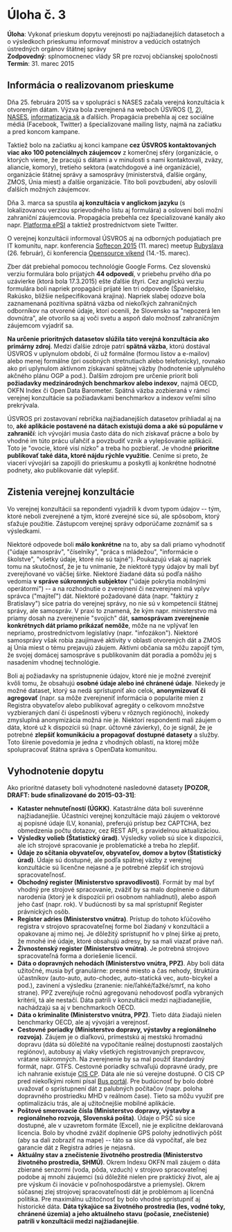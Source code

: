 # Úloha č. 3

**Úloha**: Vykonať prieskum dopytu verejnosti po najžiadanejších datasetoch a o výsledkoch prieskumu informovať ministrov a vedúcich ostatných ústredných orgánov štátnej správy
<br>
**Zodpovedný**: splnomocnenec vlády SR pre rozvoj občianskej spoločnosti
<br>
**Termín**: 31. marec 2015

## Informácia o realizovanom prieskume

Dňa 25. februára 2015 sa v spolupráci s NASES začala verejná konzultácia k otvoreným dátam. Výzva bola zverejnená na weboch ÚSVROS ([1](http://www.otvorenavlada.gov.sk/vyzva-verejna-konzultacia-datasety-verejnej-spravy/), [2](http://www.tretisektor.gov.sk/vyzva-verejna-konzultacia-datasety-verejnej-spravy/)), [NASES](http://nases.gov.sk/26674/usvros-a-nases-vyhlasuju-verejnu-konzultaciu-s-cielom-zistit-zaujem-o-data-verejnej-spravy.php), [informatizacia.sk](http://www.informatizacia.sk/sledovane_temy-usvros-a-nases-vyhlasili-verejnu-konzultaciu-s-cielom-zistit-zaujem-o-data-verejnej-spravy/19971c) a ďalších. Propagácia prebehla aj cez sociálne médiá (Facebook, Twitter) a špecializované mailing listy, najmä na začiatku a pred koncom kampane.

Taktiež bolo na začiatku aj konci kampane **cez ÚSVROS kontaktovaných viac ako 100 potenciálnych záujemcov** z komerčnej sféry (organizácie, o ktorých vieme, že pracujú s dátami a v minulosti s nami kontaktovali, zväzy, aliancie, komory), tretieho sektora (watchdogové a iné organizácie), organizácie štátnej správy a samosprávy (ministerstvá, ďalšie orgány, ZMOS, Únia miest) a ďalšie organizácie. Títo boli povzbudení, aby oslovili ďalších možných záujemcov.

Dňa 3. marca sa spustila **aj konzultácia v anglickom jazyku** (s lokalizovanou verziou sprievodného listu aj formulára) a oslovení boli možní zahraniční záujemcovia. Propagácia prebehla cez špecializované kanály ako napr. [Platforma ePSI](http://www.epsiplatform.eu/content/open-public-consultation-open-data-slovakia) a taktiež prostredníctvom siete Twitter.

O verejnej konzultácii informoval ÚSVROS aj na odborných podujatiach pre IT komunitu, napr. konferencia [Softecon 2015](http://www.softec.sk/o-firme/softecon/softecon-2015.html) (11. marec) meetup [Rubyslava](https://www.facebook.com/events/799909950056653) (26. február),  či konferencia [Opensource víkend](http://www.soit.sk/sk/aktualne/oit-doma/2015-01-28/241-opensource-vikend-bratislava-14.-15.-marec-2015) (14.-15. marec).

Zber dát prebiehal pomocou technológie Google Forms. Cez slovenskú verziu formulára bolo prijatých **44 odpovedí**, v priebehu prvého dňa po uzávierke (ktorá bola 17.3.2015) ešte ďalšie štyri. Cez anglickú verziu formulára boli napriek propagácii prijaté len tri odpovede (Španielsko, Rakúsko, bližšie nešpecifikovaná krajina). Napriek slabej odozve bola zaznamenaná pozitívna spätná väzba od niekoľkých zahraničných odborníkov na otvorené údaje, ktorí ocenili, že Slovensko sa "nepozerá len dovnútra", ale otvorilo sa aj voči svetu a aspoň dalo možnosť zahraničným záujemcom vyjadriť sa.

**Na určenie prioritných datasetov slúžila táto verejná konzultácia ako primárny zdroj**. Medzi ďalšie zdroje patrí **spätná väzba**, ktorú dostával ÚSVROS v uplynulom období, či už formálne (formou listov a e-mailov) alebo menej formálne (pri osobných stretnutiach alebo telefonicky), rovnako ako pri uplynulom aktívnom získavaní spätnej väzby (hodnotenie uplynulého akčného plánu OGP a pod.). Ďalším zdrojom pre určenie priorít boli **požiadavky medzinárodných benchmarkov alebo indexov**, najmä OECD, OKFN Index či Open Data Barometer. Spätná väzba zozbieraná v rámci verejnej konzultácie sa požiadavkami benchmarkov a indexov veľmi silno prekrývala.

ÚSVROS pri zostavovaní rebríčka najžiadanejších datasetov prihliadal aj na to, **aké aplikácie postavené na dátach existujú doma a aké sú populárne v zahraničí**: ich vývojári musia často dáta do nich získavať prácne a bolo by vhodné im túto prácu uľahčiť a povzbudiť vznik a vylepšovanie aplikácií. Toto je "ovocie, ktoré visí nízko" a treba ho pozbierať. Je vhodné **prioritne publikovať také dáta, ktoré nájdu rýchle využitie**. Ceníme si preto, že viacerí vývojári sa zapojili do prieskumu a poskytli aj konkrétne hodnotné podnety, ako publikovanie dát vylepšiť.

## Zistenia verejnej konzultácie

Vo verejnej konzultácii sa repondenti vyjadrili k dvom typom údajov -- tým, ktoré neboli zverejnené a tým, ktoré zverejné sice sú, ale spôsobom, ktorý sťažuje použitie. Zástupcom verejnej správy odporúčame zoznámiť sa s výsledkami.

Niektoré odpovede boli **málo konkrétne** na to, aby sa dali priamo vyhodnotiť ("údaje samospráv", "číselníky", "práca s mládežou", "informácie o školstve", "všetky údaje, ktoré nie sú tajné"). Poukazujú však aj napriek tomu na skutočnosť, že je tu vnímanie, že niektoré typy údajov by mali byť zverejňované vo väčšej šírke. Niektoré žiadané dáta sú podľa nášho vedomia **v správe súkromných subjektov** ("údaje pokrytia mobilnými operátormi") -- a na rozhodnutie o zverejnení či nezverejnení má vplyv správca ("majiteľ") dát. Niektoré požadované dáta (napr. "faktúry z Bratislavy") síce patria do verejnej správy, no nie sú v kompetencii štátnej správy, ale samospráv. V praxi to znamená, že kým napr. ministerstvo má priamy dosah na zverejnenie "svojich" dát, **samosprávam zverejnenie konkrétnych dát priamo prikázať nemôže**, môže na ne vplývať len nepriamo, prostredníctvom legislatívy (napr. "infozákon"). Niektoré samosprávy však robia zaujímavé aktivity v oblasti otvorených dát a ZMOS aj Únia miest o tému prejavujú záujem. Aktívni občania sa môžu zapojiť tým, že svojej domácej samospráve s publikovaním dát poradia a pomôžu jej s nasadením vhodnej technológie.

Boli aj požiadavky na sprístupnenie údajov, ktoré nie je možné zverejniť kvôli tomu, že obsahujú **osobné údaje alebo iné chránené údaje**. Niekedy je možné dataset, ktorý sa nedá sprístupniť ako celok, **anonymizovať či agregovať** (napr. sa môže zverejneniť informácia o popularite mien z Registra obyvateľov alebo publikovať agregáty o celkovom množstve vyzbieraných daní či úspešnosti výberu v rôznych regiónoch), inokedy zmysluplná anonymizácia možná nie je. Niektorí respondenti mali záujem o dáta, ktoré už k dispozícii sú (napr. účtovné závierky), čo je signál, že je potrebné **zlepšiť komunikáciu a propagovať dostupné datasety** a služby. Toto šírenie povedomia je jedna z vhodných oblastí, na ktorej môže spolupracovať štátna správa s OpenData komunitou.

## Vyhodnotenie dopytu

Ako prioritné datasety boli vyhodnotené nasledovné datasety **[POZOR, DRAFT: bude sfinalizované do 2015-03-31]**:

- **Kataster nehnuteľností (ÚGKK)**. Katastrálne dáta boli suverénne najžiadanejšie. Účastníci verejnej konzultácie majú záujem o vektorové aj popisné údaje (LV, konania), preferujú prístup bez CAPTCHA, bez obmedzenia počtu dotazov, cez REST API, s pravidelnou aktualizáciou.
- **Výsledky volieb (Štatistický úrad)**. Výsledky volieb sú síce k dispozícii, ale ich strojové spracovanie je problematické a treba ho zlepšiť.
- **Údaje zo sčítania obyvateľov, obyvateľov, domov a bytov (Štatistický úrad)**. Údaje sú dostupné, ale podľa spätnej väzby z verejnej konzultácie sú licenčne nejasné a je potrebné zlepšiť ich strojovú spracovateľnosť.
- **Obchodný register (Ministerstvo spravodlivosti)**. Formát by mal byť vhodný pre strojové spracovanie, zvážiť by sa malo doplnenie o dátum narodenia (ktorý je k dispozícii pri osobnom nahliadnutí), alebo aspoň jeho časť (napr. rok). V budúcnosti by sa mal sprístupniť Register právnických osôb.
- **Register adries (Ministerstvo vnútra)**. Prístup do tohoto kľúčového registra v strojovo spracovateľnej forme bol žiadaný v konzultácii a opakovane aj mimo nej. Je dôležitý sprístupniť ho v plnej šírke aj preto, že mnohé iné údaje, ktoré obsahujú adresy, by sa mali viazať práve naň.
- **Živnostenský register (Ministerstvo vnútra)**. Je potrebná strojovo spracovateľná forma a doriešenie licencií.
- **Dáta o dopravných nehodách (Ministerstvo vnútra, PPZ)**. Aby boli dáta užitočné, musia byť granulárne: presné miesto a čas nehody, štruktúra účastníkov (auto-auto, auto-chodec, auto-statická vec, auto-bicykel a pod.), zavinení a výsledku (zranenie: nie/ľahké/ťažké/smrť, na koho strane). PPZ zverejňuje ročnú agregovanú nehodovosť podľa vybraných kritérií, tá ale nestačí. Dáta patrili v konzultácii medzi najžiadanejšie, nachádzajú sa aj v benchmarkoch OECD.
- **Dáta o kriminalite (Ministerstvo vnútra, PPZ)**. Tieto dáta žiadajú nielen benchmarky OECD, ale aj vývojári a verejnosť.
- **Cestovné poriadky (Ministerstvo dopravy, výstavby a regionálneho rozvoja)**. Záujem je o diaľkovú, prímestskú aj mestskú hromadnú dopravu (dáta sú dôležité na vypočítanie reálnej dostupnosti zaostalých regiónov), autobusy aj vlaky všetkých registrovaných prepravcov, vrátane súkromných. Na zverejnenie by sa mal použiť štandardný formát, napr. GTFS. Cestovné poriadky schvaľujú dopravné úrady, pre ich nahranie existuje [CIS CP](http://www.ciscp.sk/). Dáta ale nie sú verejne dostupné. O CIS CP pred niekoľkými rokmi písal [Bus portál](https://web.archive.org/web/20150330043926/http://www.busportal.sk/modules.php?name=article&sid=5562). Pre budúcnosť by bolo dobré uvažovať o sprístupnení dát z palubných počítačov (napr. poloha dopravného prostriedku MHD v reálnom čase). Tieto sa môžu využiť pre optimalizáciu trás, ale aj užitočnejšie mobilné aplikácie.
- **Poštové smerovacie čísla (Ministerstvo dopravy, výstavby a regionálneho rozvoja, Slovenská pošta)**. Údaje o PSČ sú síce dostupné, ale v uzavretom formáte (Excel), nie je explicitne deklarovaná licencia. Bolo by vhodné zvážiť doplnenie GPS polohy jednotlivých pôšt (aby sa dali zobraziť na mape) -- táto sa síce dá vypočítať, ale bez garancie dát z Registra adries je nejasná.
- **Aktuálny stav a znečistenie životného prostredia (Ministerstvo životného prostredia, SHMÚ)**. Okrem Indexu OKFN mali záujem o dáta zbierané senzormi (voda, pôda, vzduch) v strojovo spracovateľnej podobe aj mnohí záujemci (sú dôležité nielen pre praktický život, ale aj pre výskum či inovácie v poľnohospodárstve a priemysle). Okrem súčasnej zlej strojovej spracovateľnosti dát je problémom aj licenčná politika. Pre maximálnu užitočnosť by bolo vhodné sprístupniť aj historické dáta. **Dáta týkajúce sa životného prostredia (les, vodné toky, chránené územia) a jeho aktuálneho stavu (počasie, znečistenie) patrili v konzultácii medzi najžiadanejšie**.
